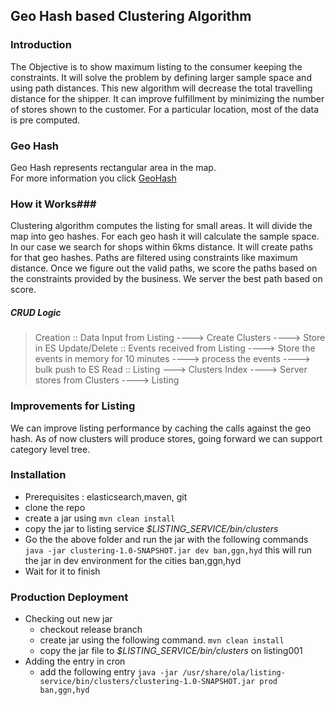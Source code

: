 ## Geo Hash based Clustering Algorithm ##

### Introduction ###

The Objective is to show maximum listing to the consumer keeping the constraints.
It will solve the problem by defining larger sample space and using path distances.
This new algorithm will decrease the total travelling distance for the shipper.
It can improve fulfillment by minimizing the number of stores shown to the customer.
For a particular location, most of the data is pre computed.

### Geo Hash ###

Geo Hash represents rectangular area in the map.  
For more information you click [GeoHash](https://en.wikipedia.org/wiki/Geohash)

### How it Works###

Clustering algorithm computes the listing for small areas. It will divide the map into geo hashes. 
For each geo hash it will calculate the sample space. In our case we search for shops within 6kms distance.
It will create paths for that geo hashes. Paths are filtered using constraints like maximum distance.
Once we figure out the valid paths, we score the paths based on the constraints provided by the business.
We server the best path based on score.

##### CRUD Logic ####

>Creation :: Data Input from Listing ----> Create Clusters ----> Store in ES
>Update/Delete :: Events received from Listing ----> Store the events in memory for 10 minutes ----> process the events ----> bulk push to ES
> Read :: Listing ---> Clusters Index ----> Server stores from Clusters ----> Listing

### Improvements for Listing ###

We can improve listing performance by caching the calls against the geo hash.
As of now clusters will produce stores, going forward we can support category level tree.

### Installation ###
* Prerequisites : elasticsearch,maven, git 
* clone the repo
* create a jar using ```mvn clean install```
* copy the jar to listing service *$LISTING_SERVICE/bin/clusters*
* Go the the above folder and run the jar with the following commands 
```java -jar clustering-1.0-SNAPSHOT.jar dev ban,ggn,hyd```
this will run the jar in dev environment for the cities ban,ggn,hyd
* Wait for it to finish

### Production Deployment ###
* Checking out new jar
	* checkout release branch 
	* create jar using the following command. ```mvn clean install```
	* copy the jar file to *$LISTING_SERVICE/bin/clusters* on listing001
* Adding the entry in cron
	* add the following entry ```java -jar /usr/share/ola/listing-service/bin/clusters/clustering-1.0-SNAPSHOT.jar prod ban,ggn,hyd```






